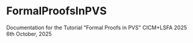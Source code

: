 # FormalProofsInPVS
Documentation for the Tutorial "Formal Proofs in PVS" CICM+LSFA 2025
6th October, 2025

